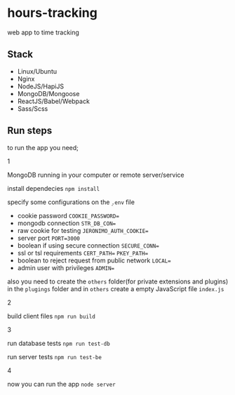 # hours-tracking
web app to time tracking

## Stack
+ Linux/Ubuntu
+ Nginx
+ NodeJS/HapiJS
+ MongoDB/Mongoose
+ ReactJS/Babel/Webpack
+ Sass/Scss

## Run steps
to run the app you need;

1

MongoDB running in your computer or remote server/service

install dependecies `npm install`

specify some configurations on the ̣`.env` file

* cookie password
`COOKIE_PASSWORD=`
* mongodb connection
`STR_DB_CON=`
* raw cookie for testing
`JERONIMO_AUTH_COOKIE=`
* server port
`PORT=3000`
* boolean if using secure connection
`SECURE_CONN=`
* ssl or tsl requirements
`CERT_PATH=`
`PKEY_PATH=`
* boolean to reject request from public network
`LOCAL=`
* admin user with privileges
`ADMIN=`


also you need to create the `others` folder(for private extensions and plugins) in the
`plugings` folder and in `others` create a empty JavaScript file `index.js`

2

build client files `npm run build`

3

run database tests `npm run test-db`

run server tests `npm run test-be`

4

now you can run the app `node server`

